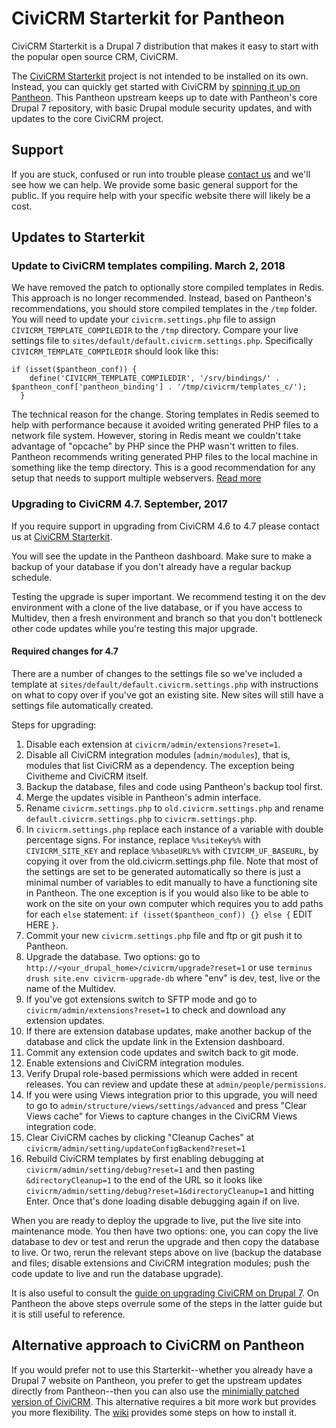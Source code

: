 CiviCRM Starterkit for Pantheon
===============================

CiviCRM Starterkit is a Drupal 7 distribution that makes it easy to start with the popular open source CRM, CiviCRM.

The [CiviCRM Starterkit](http://civicrmstarterkit.org/) project is not intended to be installed on its own. Instead, you can quickly get started with CiviCRM by [spinning it up on Pantheon](https://dashboard.pantheon.io/products/civicrm_starterkit/spinup). This Pantheon upstream keeps up to date with Pantheon's core Drupal 7 repository, with basic Drupal module security updates, and with updates to the core CiviCRM project.

Support
-------

If you are stuck, confused or run into trouble please [contact us](http://civicrmstarterkit.org/contact) and we'll see how we can help. We provide some basic general support for the public. If you require help with your specific website there will likely be a cost.

Updates to Starterkit
---------------------

### Update to CiviCRM templates compiling. March 2, 2018

We have removed the patch to optionally store compiled templates in Redis. This approach is no longer recommended. Instead, based on Pantheon's recommendations, you should store compiled templates in the `/tmp` folder. You will need to update your `civicrm.settings.php` file to assign `CIVICRM_TEMPLATE_COMPILEDIR` to the `/tmp` directory. Compare your live settings file to `sites/default/default.civicrm.settings.php`. Specifically `CIVICRM_TEMPLATE_COMPILEDIR` should look like this:

```
if (isset($pantheon_conf)) {
    define('CIVICRM_TEMPLATE_COMPILEDIR', '/srv/bindings/' . $pantheon_conf['pantheon_binding'] . '/tmp/civicrm/templates_c/');
  }
```

The technical reason for the change. Storing templates in Redis seemed to help with performance because it avoided writing generated PHP files to a network file system. However, storing in Redis meant we couldn't take advantage of "opcache" by PHP since the PHP wasn't written to files. Pantheon recommends writing generated PHP files to the local machine in something like the temp directory. This is a good recommendation for any setup that needs to support multiple webservers. [Read more](https://lab.civicrm.org/dev/cloud-native/issues/1#note_3120)

### Upgrading to CiviCRM 4.7. September, 2017

If you require support in upgrading from CiviCRM 4.6 to 4.7 please contact us at [CiviCRM Starterkit](http://civicrmstarterkit.org/contact).

You will see the update in the Pantheon dashboard. Make sure to make a backup of your database if you don't already have a regular backup schedule.

Testing the upgrade is super important. We recommend testing it on the dev environment with a clone of the live database, or if you have access to Multidev, then a fresh environment and branch so that you don't bottleneck other code updates while you're testing this major upgrade.

#### Required changes for 4.7

There are a number of changes to the settings file so we've included a template at `sites/default/default.civicrm.settings.php` with instructions on what to copy over if you've got an existing site. New sites will still have a settings file automatically created.

Steps for upgrading:

1. Disable each extension at `civicrm/admin/extensions?reset=1`.
2. Disable all CiviCRM integration modules (`admin/modules`), that is, modules that list CiviCRM as a dependency. The exception being Civitheme and CiviCRM itself.
3. Backup the database, files and code using Pantheon's backup tool first.
4. Merge the updates visible in Pantheon's admin interface.
5. Rename `civicrm.settings.php` to `old.civicrm.settings.php` and rename `default.civicrm.settings.php` to `civicrm.settings.php`.
6. In `civicrm.settings.php` replace each instance of a variable with double percentage signs. For instance, replace `%%siteKey%%` with `CIVICRM_SITE_KEY` and replace `%%baseURL%%` with `CIVICRM_UF_BASEURL`, by copying it over from the old.civicrm.settings.php file. Note that most of the settings are set to be generated automatically so there is just a minimal number of variables to edit manually to have a functioning site in Pantheon. The one exception is if you would also like to be able to work on the site on your own computer which requires you to add paths for each `else` statement: `if (isset($pantheon_conf)) {} else {` EDIT HERE `}`.
7. Commit your new `civicrm.settings.php` file and ftp or git push it to Pantheon.
8. Upgrade the database. Two options: go to `http://<your_drupal_home>/civicrm/upgrade?reset=1` or use `terminus drush site.env civicrm-upgrade-db` where "env" is dev, test, live or the name of the Multidev.
9. If you've got extensions switch to SFTP mode and go to `civicrm/admin/extensions?reset=1` to check and download any extension updates.
10. If there are extension database updates, make another backup of the database and click the update link in the Extension dashboard.
11. Commit any extension code updates and switch back to git mode.
12. Enable extensions and CiviCRM integration modules.
13. Verify Drupal role-based permissions which were added in recent releases. You can review and update these at `admin/people/permissions`.
14. If you were using Views integration prior to this upgrade, you will need to go to `admin/structure/views/settings/advanced` and press "Clear Views cache" for Views to capture changes in the CiviCRM Views integration code.
15. Clear CiviCRM caches by clicking "Cleanup Caches" at `civicrm/admin/setting/updateConfigBackend?reset=1`
16. Rebuild CiviCRM templates by first enabling debugging at `civicrm/admin/setting/debug?reset=1` and then pasting `&directoryCleanup=1` to the end of the URL so it looks like `civicrm/admin/setting/debug?reset=1&directoryCleanup=1` and hitting Enter. Once that's done loading disable debugging again if on live.

When you are ready to deploy the upgrade to live, put the live site into maintenance mode. You then have two options: one, you can copy the live database to dev or test and rerun the upgrade and then copy the database to live. Or two, rerun the relevant steps above on live (backup the database and files; disable extensions and CiviCRM integration modules; push the code update to live and run the database upgrade).

It is also useful to consult the [guide on upgrading CiviCRM on Drupal 7](https://wiki.civicrm.org/confluence/display/CRMDOC/Upgrading+CiviCRM+for+Drupal+7). On Pantheon the above steps overrule some of the steps in the latter guide but it is still useful to reference.

Alternative approach to CiviCRM on Pantheon
-------------------------------------------

If you would prefer not to use this Starterkit--whether you already have a Drupal 7 website on Pantheon, you prefer to get the upstream updates directly from Pantheon--then you can also use the [minimially patched version of CiviCRM](https://github.com/freeform/civicrm-drupal-pantheon). This alternative requires a bit more work but provides you more flexibility. The [wiki](https://github.com/freeform/civicrm-drupal-pantheon/wiki) provides some steps on how to install it.
